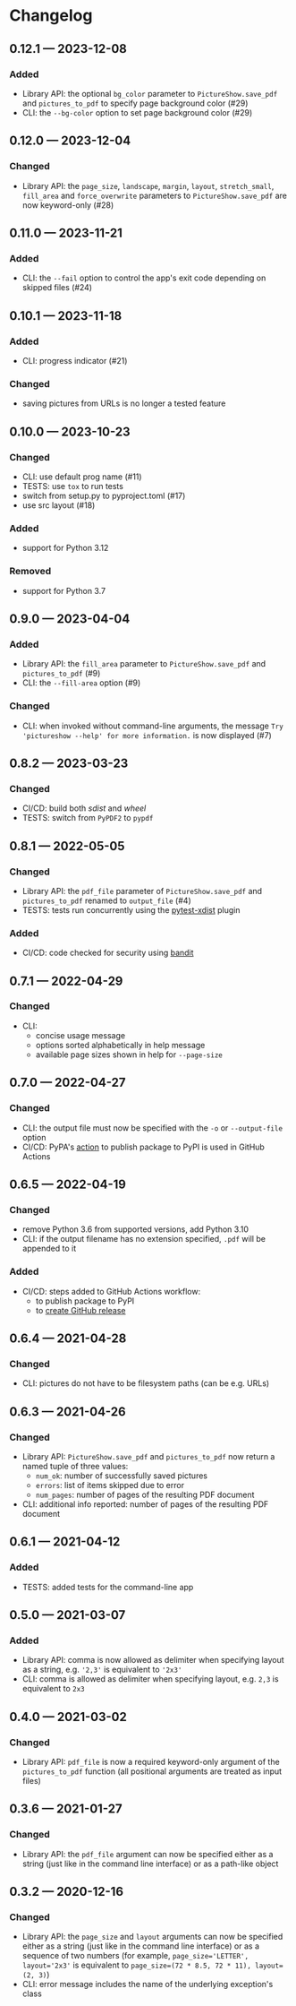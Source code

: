 # Changelog

<!-- scriv-insert-here -->

<a id='changelog-0.12.1'></a>
## 0.12.1 — 2023-12-08

### Added

- Library API: the optional `bg_color` parameter to `PictureShow.save_pdf` and `pictures_to_pdf` to specify page background color (#29)
- CLI: the `--bg-color` option to set page background color (#29)


<a id='changelog-0.12.0'></a>
## 0.12.0 — 2023-12-04

### Changed

- Library API: the `page_size`, `landscape`, `margin`, `layout`, `stretch_small`, `fill_area` and `force_overwrite`
  parameters to `PictureShow.save_pdf` are now keyword-only (#28)


<a id='changelog-0.11.0'></a>
## 0.11.0 — 2023-11-21

### Added

- CLI: the `--fail` option to control the app's exit code depending on skipped files (#24)


## 0.10.1 — 2023-11-18

### Added

- CLI: progress indicator (#21)

### Changed

- saving pictures from URLs is no longer a tested feature


## 0.10.0 — 2023-10-23

### Changed

- CLI: use default prog name (#11)
- TESTS: use `tox` to run tests
- switch from setup.py to pyproject.toml (#17)
- use src layout (#18)

### Added

- support for Python 3.12

### Removed

- support for Python 3.7


## 0.9.0 — 2023-04-04

### Added

- Library API: the `fill_area` parameter to `PictureShow.save_pdf` and `pictures_to_pdf` (#9)
- CLI: the `--fill-area` option (#9)

### Changed

- CLI: when invoked without command-line arguments, the message `Try 'pictureshow --help' for more information.` is now displayed (#7)


## 0.8.2 — 2023-03-23

### Changed

- CI/CD: build both *sdist* and *wheel*
- TESTS: switch from `PyPDF2` to `pypdf`


## 0.8.1 — 2022-05-05

### Changed

- Library API: the `pdf_file` parameter of `PictureShow.save_pdf` and `pictures_to_pdf` renamed to `output_file` (#4)
- TESTS: tests run concurrently using the [pytest-xdist](https://github.com/pytest-dev/pytest-xdist) plugin

### Added

- CI/CD: code checked for security using [bandit](https://bandit.readthedocs.io/en/latest/)


## 0.7.1 — 2022-04-29

### Changed

- CLI:
  - concise usage message
  - options sorted alphabetically in help message
  - available page sizes shown in help for `--page-size`


## 0.7.0 — 2022-04-27

### Changed

- CLI: the output file must now be specified with the `-o` or `--output-file` option
- CI/CD: PyPA's [action](https://github.com/pypa/gh-action-pypi-publish) to publish package to PyPI is used in GitHub Actions


## 0.6.5 — 2022-04-19

### Changed

- remove Python 3.6 from supported versions, add Python 3.10
- CLI: if the output filename has no extension specified, `.pdf` will be appended to it

### Added

- CI/CD: steps added to GitHub Actions workflow:
  - to publish package to PyPI
  - to [create GitHub release](https://github.com/softprops/action-gh-release)


## 0.6.4 — 2021-04-28

### Changed

- CLI: pictures do not have to be filesystem paths (can be e.g. URLs)


## 0.6.3 — 2021-04-26

### Changed

- Library API: `PictureShow.save_pdf` and `pictures_to_pdf` now return a named tuple of three values:
    - `num_ok`: number of successfully saved pictures
    - `errors`: list of items skipped due to error
    - `num_pages`: number of pages of the resulting PDF document
- CLI: additional info reported: number of pages of the resulting PDF document


## 0.6.1 — 2021-04-12

### Added

- TESTS: added tests for the command-line app


## 0.5.0 — 2021-03-07

### Added

- Library API: comma is now allowed as delimiter when specifying layout as a string, e.g. `'2,3'` is equivalent to `'2x3'`
- CLI: comma is allowed as delimiter when specifying layout, e.g. `2,3` is equivalent to `2x3`


## 0.4.0 — 2021-03-02

### Changed

- Library API: `pdf_file` is now a required keyword-only argument of the `pictures_to_pdf` function
  (all positional arguments are treated as input files)


## 0.3.6 — 2021-01-27

### Changed

- Library API: the `pdf_file` argument can now be specified either as a string (just like in the command line interface) or as a path-like object


## 0.3.2 — 2020-12-16

### Changed

- Library API: the `page_size` and `layout` arguments can now be specified either as a string (just like in the command line interface)
  or as a sequence of two numbers (for example, `page_size='LETTER', layout='2x3'` is equivalent to `page_size=(72 * 8.5, 72 * 11), layout=(2, 3)`)
- CLI: error message includes the name of the underlying exception's class
